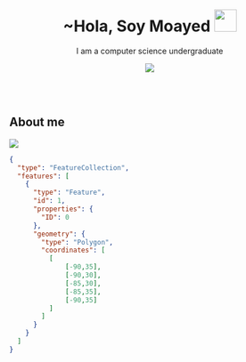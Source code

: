 <h1 align="center">~Hola, Soy Moayed <img src="https://cdn3.emoji.gg/emojis/1757-welcomehat.png" width="40px"/></h1> 
<p align="center">I am a computer science undergraduate</p>
<p align="center">
  <img src="https://media.giphy.com/media/iiJ870TcI3PZKxatzS/giphy.gif"/>
</p>

<br>
<br>

## About me
<p align="left">
  <img src="https://media.giphy.com/media/l3vR6qtfmMd8NZfP2/giphy.gif"/>
</p>

```geojson
{
  "type": "FeatureCollection",
  "features": [
    {
      "type": "Feature",
      "id": 1,
      "properties": {
        "ID": 0
      },
      "geometry": {
        "type": "Polygon",
        "coordinates": [
          [
              [-90,35],
              [-90,30],
              [-85,30],
              [-85,35],
              [-90,35]
          ]
        ]
      }
    }
  ]
}
```
